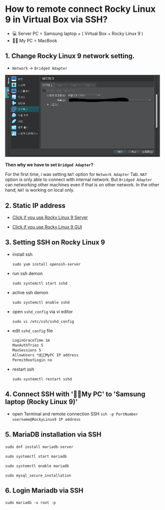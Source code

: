 # __How to remote connect Rocky Linux 9 in Virtual Box via SSH?__


* 💻 Server PC = Samsung laptop + ( Virtual Box + Rocky Linux 9 ) 
* 🧑‍💻 My PC = MacBook 

## 1. Change Rocky Linux 9 network setting.

 * `Network` -> `Bridged Adapter`

![virtualbox_network_setting](../../asset/rockylinux001_1.png)

__Then why we have to set `Bridged Adapter`?__

For the first time, i was setting `NAT` option for `Network Adapter` Tab. 
`NAT` option is only able to connect with internal network. 
But `Bridged Adapter` can networking other machines even if that is on other network.
In the other hand, `NAT` is working on local only.

## 2. Static IP address
* [Click if you use Rocky Linux 9 Server](https://www.youtube.com/watch?v=qwUEXjpUklY)

* [Click if you use Rocky Linux 9 GUI](https://ciq.com/blog/how-to-set-a-static-ip-address-in-rocky-linux-using-the-gui/)

## 3. Setting SSH on Rocky Linux 9 


* install ssh
    
    `sudo yum install openssh-server`

* run ssh demon 
    
    `sudo systemctl start sshd`

* active ssh demon
    
    `sudo systemctl enable sshd`

* open `sshd_config` via vi editor

    `sudo vi /etc/ssh/sshd_config`
* edit `sshd_config` file
    ```
    LoginGraceTime 1m
    MaxAuthTries 5
    MaxSessions 5
    AllowUsers *@🧑‍💻MyPC IP address
    PermitRootLogin no 
    ```
* restart ssh

    `sudo systemctl restart sshd`
    

## 4. Connect SSH with '🧑‍💻My PC' to 'Samsung laptop (Rocky Linux 9)'
 * open Terminal and remote connection SSH
  `ssh -p PortNumber username@RockyLinux9 IP address`

## 5. MariaDB installation via SSH
`sudo dnf install mariadb-server`

`sudo systemctl start mariadb`

`sudo systemctl enable mariadb`

`sudo mysql_secure_installation`

## 6. Login Mariadb via SSH
    
`sudo mariadb -u root -p`


